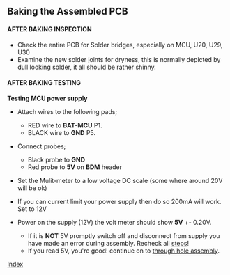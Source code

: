 ## Baking the Assembled PCB ##

#### AFTER BAKING INSPECTION ####

- Check the entire PCB for Solder bridges, especially on MCU, U20, U29, U30
- Examine the new solder joints for dryness, this is normally depicted by dull looking solder, it all should be rather shinny.

#### AFTER BAKING TESTING ####

**Testing MCU power supply**

- Attach wires to the following pads;
	- RED wire to **BAT-MCU** P1.
	- BLACK wire to **GND** P5.

- Connect probes;
	- Black probe to **GND**
	- Red probe to **5V** on **BDM** header

- Set the Mulit-meter to a low voltage DC scale (some where around 20V will be ok)
- If you can current limit your power supply then do so 200mA will work. Set to 12V
- Power on the supply (12V) the volt meter should show **5V** +- 0.20V. 
	- If it is **NOT** 5V promptly switch off and disconnect from supply you have made an error during assembly. Recheck all [steps](#assembly1_primary)! 
	- If you read 5V, you're good! continue on to [through hole assembly](#assembly13_after_reflow).
	

[Index](#index)
